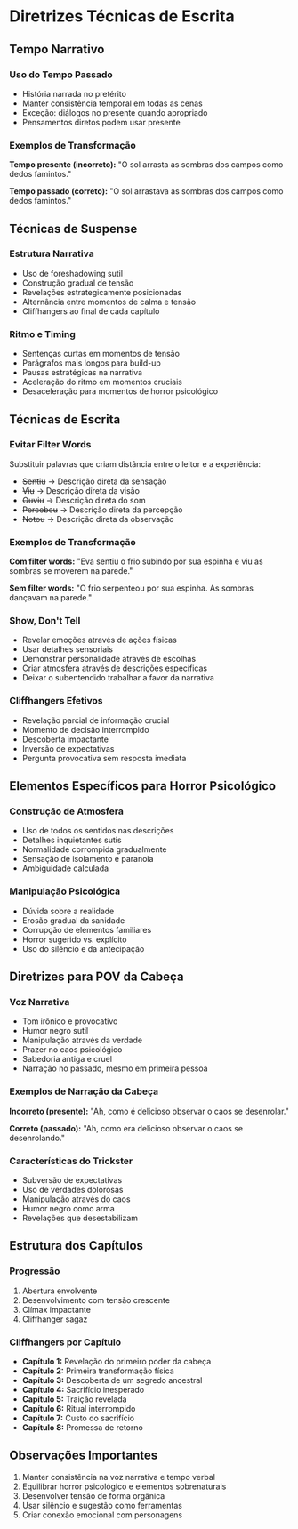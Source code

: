 # Diretrizes Técnicas de Escrita

## Tempo Narrativo
### Uso do Tempo Passado
- História narrada no pretérito
- Manter consistência temporal em todas as cenas
- Exceção: diálogos no presente quando apropriado
- Pensamentos diretos podem usar presente

### Exemplos de Transformação
**Tempo presente (incorreto):**
"O sol arrasta as sombras dos campos como dedos famintos."

**Tempo passado (correto):**
"O sol arrastava as sombras dos campos como dedos famintos."

## Técnicas de Suspense
### Estrutura Narrativa
- Uso de foreshadowing sutil
- Construção gradual de tensão
- Revelações estrategicamente posicionadas
- Alternância entre momentos de calma e tensão
- Cliffhangers ao final de cada capítulo

### Ritmo e Timing
- Sentenças curtas em momentos de tensão
- Parágrafos mais longos para build-up
- Pausas estratégicas na narrativa
- Aceleração do ritmo em momentos cruciais
- Desaceleração para momentos de horror psicológico

## Técnicas de Escrita
### Evitar Filter Words
Substituir palavras que criam distância entre o leitor e a experiência:
- ~~Sentiu~~ → Descrição direta da sensação
- ~~Viu~~ → Descrição direta da visão
- ~~Ouviu~~ → Descrição direta do som
- ~~Percebeu~~ → Descrição direta da percepção
- ~~Notou~~ → Descrição direta da observação

### Exemplos de Transformação
**Com filter words:**
"Eva sentiu o frio subindo por sua espinha e viu as sombras se moverem na parede."

**Sem filter words:**
"O frio serpenteou por sua espinha. As sombras dançavam na parede."

### Show, Don't Tell
- Revelar emoções através de ações físicas
- Usar detalhes sensoriais
- Demonstrar personalidade através de escolhas
- Criar atmosfera através de descrições específicas
- Deixar o subentendido trabalhar a favor da narrativa

### Cliffhangers Efetivos
- Revelação parcial de informação crucial
- Momento de decisão interrompido
- Descoberta impactante
- Inversão de expectativas
- Pergunta provocativa sem resposta imediata

## Elementos Específicos para Horror Psicológico
### Construção de Atmosfera
- Uso de todos os sentidos nas descrições
- Detalhes inquietantes sutis
- Normalidade corrompida gradualmente
- Sensação de isolamento e paranoia
- Ambiguidade calculada

### Manipulação Psicológica
- Dúvida sobre a realidade
- Erosão gradual da sanidade
- Corrupção de elementos familiares
- Horror sugerido vs. explícito
- Uso do silêncio e da antecipação

## Diretrizes para POV da Cabeça
### Voz Narrativa
- Tom irônico e provocativo
- Humor negro sutil
- Manipulação através da verdade
- Prazer no caos psicológico
- Sabedoria antiga e cruel
- Narração no passado, mesmo em primeira pessoa

### Exemplos de Narração da Cabeça
**Incorreto (presente):**
"Ah, como é delicioso observar o caos se desenrolar."

**Correto (passado):**
"Ah, como era delicioso observar o caos se desenrolando."

### Características do Trickster
- Subversão de expectativas
- Uso de verdades dolorosas
- Manipulação através do caos
- Humor negro como arma
- Revelações que desestabilizam

## Estrutura dos Capítulos
### Progressão
1. Abertura envolvente
2. Desenvolvimento com tensão crescente
3. Clímax impactante
4. Cliffhanger sagaz

### Cliffhangers por Capítulo
- **Capítulo 1:** Revelação do primeiro poder da cabeça
- **Capítulo 2:** Primeira transformação física
- **Capítulo 3:** Descoberta de um segredo ancestral
- **Capítulo 4:** Sacrifício inesperado
- **Capítulo 5:** Traição revelada
- **Capítulo 6:** Ritual interrompido
- **Capítulo 7:** Custo do sacrifício
- **Capítulo 8:** Promessa de retorno

## Observações Importantes
1. Manter consistência na voz narrativa e tempo verbal
2. Equilibrar horror psicológico e elementos sobrenaturais
3. Desenvolver tensão de forma orgânica
4. Usar silêncio e sugestão como ferramentas
5. Criar conexão emocional com personagens
